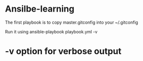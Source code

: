 # Ansilbe-learning

The first playbook is to copy master.gitconfig into your ~/.gitconfig

Run it using ansible-playbook playbook.yml -v
# -v option for verbose output
